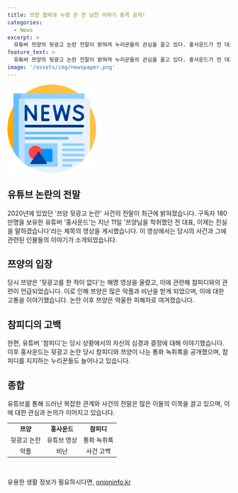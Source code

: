 ```yaml
---
title: 쯔양 협박과 누명 쓴 전 남친 이야기 충격 공개!
categories:
  - News
excerpt: >
  유튜버 쯔양의 뒷광고 논란 전말이 밝혀져 누리꾼들의 관심을 끌고 있다. 홍사운드가 전 대표의 착취를 폭로하며 사건의 진실을 공개했고, 참피디는 쯔양을 돕기로 결심했다. 이에 참피디는 악플에 시달리며도 사람은 살려야며 일어설 수 있다고 반응했다. 뒤늦게 공개된 쯔양과 참피디의 통화 녹취록은 누리꾼들의 지지를 얻고 있다. #쯔양 #홍사운드 #참피디 #뒷광고논란
feature_text: >
  유튜버 쯔양의 뒷광고 논란 전말이 밝혀져 누리꾼들의 관심을 끌고 있다. 홍사운드가 전 대표의 착취를 폭로하며 사건의 진실을 공개했고, 참피디는 쯔양을 돕기로 결심했다. 이에 참피디는 악플에 시달리며도 사람은 살려야며 일어설 수 있다고 반응했다. 뒤늦게 공개된 쯔양과 참피디의 통화 녹취록은 누리꾼들의 지지를 얻고 있다. #쯔양 #홍사운드 #참피디 #뒷광고논란
image: '/assets/img/newspaper.png'
---
```


<p><img src="/assets/img/newspaper.png" alt="kimp 속보" /></p>

<h2 data-ke-size="size26">유튜브 논란의 전말</h2>

<p data-ke-size="size16">2020년에 있었던 '쯔양 뒷광고 논란' 사건의 전말이 최근에 밝혀졌습니다. 구독자 180만명을 보유한 유튜버 '홍사운드'는 지난 11일 '쯔양님을 착취했던 전 대표, 이제는 진실을 말하겠습니다'라는 제목의 영상을 게시했습니다. 이 영상에서는 당시의 사건과 그에 관련된 인물들의 이야기가 소개되었습니다.</p>

<h2 data-ke-size="size26">쯔양의 입장</h2>

<p data-ke-size="size16">당시 쯔양은 '뒷광고를 한 적이 없다'는 해명 영상을 올렸고, 이에 관련해 참피디와의 관련이 언급되었습니다. 이로 인해 쯔양은 많은 악플과 비난을 받게 되었으며, 이에 대한 고통을 이야기했습니다. 논란 이후 쯔양은 억울한 피해자로 여겨졌습니다.</p>

<h2 data-ke-size="size26">참피디의 고백</h2>

<p data-ke-size="size16">한편, 유튜버 '참피디'는 당시 상황에서의 자신의 심경과 결정에 대해 이야기했습니다. 이후 홍사운드는 뒷광고 논란 당시 참피디와 쯔양이 나눈 통화 녹취록을 공개했으며, 참피디를 지지하는 누리꾼들도 늘어나고 있습니다.</p>

<h2 data-ke-size="size26">종합</h2>

<p data-ke-size="size16">유튜브를 통해 드러난 복잡한 관계와 사건의 전말은 많은 이들의 이목을 끌고 있으며, 이에 대한 관심과 논의가 이어지고 있습니다.</p>

<table>
    <tbody>
        <tr>
            <td style="text-align: center; height: 17px;"><b>쯔양</b></td>
            <td style="text-align: center; height: 17px;"><b>홍사운드</b></td>
            <td style="text-align: center; height: 17px;"><b>참피디</b></td>
        </tr>
        <tr>
            <td style="text-align: center; height: 17px;">뒷광고 논란</td>
            <td style="text-align: center; height: 17px;">유튜브 영상</td>
            <td style="text-align: center; height: 17px;">통화 녹취록</td>
        </tr>
        <tr>
            <td style="text-align: center; height: 17px;">악플</td>
            <td style="text-align: center; height: 17px;">비난</td>
            <td style="text-align: center; height: 17px;">사건 고백</td>
        </tr>
    </tbody>
</table>

<p data-ke-size="size16">&nbsp;</p>
유용한 생활 정보가 필요하시다면, <a href="https://onioninfo.kr" rel="dofollow">onioninfo.kr</a>


